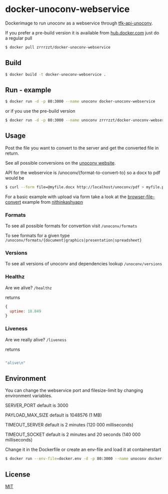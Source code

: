 # docker-unoconv-webservice

Dockerimage to run unoconv as a webservice through [tfk-api-unoconv](https://github.com/zrrrzzt/tfk-api-unoconv).

If you prefer a pre-build version it is available from [hub.docker.com](https://hub.docker.com/r/zrrrzzt/docker-unoconv-webservice)
just do a regular pull

```bash
$ docker pull zrrrzzt/docker-unoconv-webservice
```

## Build

```bash
$ docker build -t docker-unoconv-webservice .
```

## Run - example
```bash
$ docker run -d -p 80:3000 --name unoconv docker-unoconv-webservice
```

or if you use the pre-build version

```bash
$ docker run -d -p 80:3000 --name unoconv zrrrzzt/docker-unoconv-webservice
```

## Usage

Post the file you want to convert to the server and get the converted file in return.

See all possible conversions on the [unoconv website](http://dag.wiee.rs/home-made/unoconv/).

API for the webservice is /unoconv/{format-to-convert-to} so a docx to pdf would be

```bash
$ curl --form file=@myfile.docx http://localhost/unoconv/pdf > myfile.pdf
```

For a basic example with upload via form take a look at the [browser-file-convert](https://github.com/nithinkashyapn/browser-file-convert) example from [nithinkashyapn](https://github.com/nithinkashyapn)

### Formats

To see all possible formats for convertion visit ```/unoconv/formats```

To see formats for a given type ```/unoconv/formats/{document|graphics|presentation|spreadsheet}```

### Versions

To see all versions of unoconv and dependencies lookup ```/unoconv/versions```

### Healthz

Are we alive? ```/healthz```

returns

```JavaScript
{
  uptime: 18.849
}
```

### Liveness

Are we really alive? ```/liveness```

returns

```JavaScript

"alive\n"

```

## Environment

You can change the webservice port and filesize-limit by changing environment variables.

SERVER_PORT default is 3000

PAYLOAD_MAX_SIZE default is 1048576 (1 MB)

TIMEOUT_SERVER default is 2 minutes (120 000 milliseconds)

TIMEOUT_SOCKET default is 2 minutes and 20 seconds (140 000 milliseconds)

Change it in the Dockerfile or create an env-file and load it at containerstart

```bash
$ docker run --env-file=docker.env -d -p 80:3000 --name unoconv docker-unoconv-webservice
```

## License
[MIT](LICENSE)
